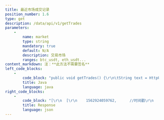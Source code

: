 ```yaml
---
title: 最近市场成交记录
position_number: 1.6
type: get
description: /data/api/v1/getTrades
parameters:
    -
        name: market
        type: string
        mandatory: true
        default: N/A
        description: 交易市场
        ranges: btc_usdt, eth_usdt...
content_markdown: 注：**此方法不需要签名**
left_code_blocks:
    -
        code_block: "public void getTrades() {\r\n\tString text = HttpUtil.get(URL + \"/data/api/v1/getTrades?market=btc_usdt\");\r\n\tSystem.out.println(text);\r\n}"
        title: Java
        language: java
right_code_blocks:
    -
        code_block: "[\r\n  [\r\n    1562924059762,      //时间戳\r\n    11613.18,           //成交价\r\n    0.044448,           //成交量\r\n    \"bid\",              //交易类型 [bid:买 ask：卖]\r\n    156292405956105     //记录ID\r\n  ],\r\n  [\r\n    1562924059006,\r\n    11613.22,\r\n    0.000086,\r\n    \"ask\",\r\n    156292405956104\r\n  ]\r\n  ...\r\n]\r\n"
        title: Response
        language: json
---
```

